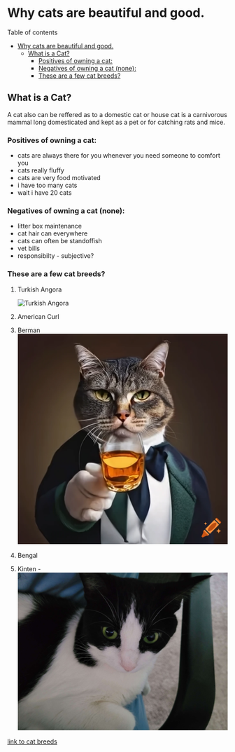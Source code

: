 # Why cats are beautiful and good.

Table of contents

- [Why cats are beautiful and good.](#why-cats-are-beautiful-and-good)
  - [What is a Cat?](#what-is-a-cat)
    - [Positives of owning a cat:](#positives-of-owning-a-cat)
    - [Negatives of owning a cat (none):](#negatives-of-owning-a-cat-none)
    - [These are a few cat breeds?](#these-are-a-few-cat-breeds)

## What is a Cat?

A cat also can be reffered as to a domestic cat or house cat is a carnivorous mammal long domesticated and kept as a pet or for catching rats and mice.

### Positives of owning a cat:

- cats are always there for you whenever you need someone to comfort you
- cats really fluffy
- cats are very food motivated
- i have too many cats
- wait i have 20 cats

### Negatives of owning a cat (none):

- litter box maintenance
- cat hair can everywhere
- cats can often be standoffish
- vet bills
- responsibilty - subjective?

### These are a few cat breeds?

1. Turkish Angora

   ![Turkish Angora](https://e7.pngegg.com/pngimages/931/994/png-clipart-yellow-eyed-white-cat-turkish-angora-ragdoll-turkish-van-kitten-white-kitten-animals-cat-like-mammal-thumbnail.png)

2. American Curl
3. Berman ![berman cat](picturestoadd/cat-whisky.webp)
4. Bengal
5. Kinten - ![Carolina's cat](pictures-to-add/cat1.jpg)

[link to cat breeds](https://basepaws.com/cat-breeds)
